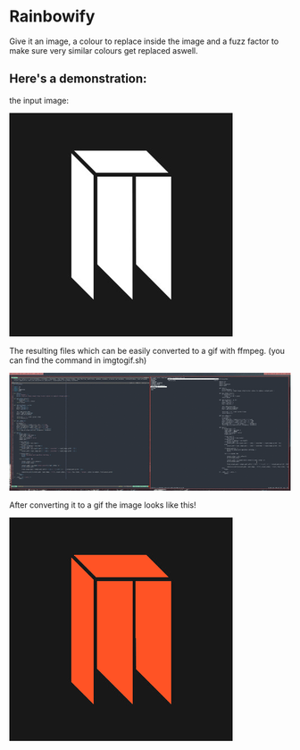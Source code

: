 # Rainbowify

Give it an image, a colour to replace inside the image and a fuzz factor to make sure very similar colours get replaced aswell.

## Here's a demonstration:

the input image:

![input](./metr1xx.png)

The resulting files which can be easily converted to a gif with ffmpeg. (you can find the command in imgtogif.sh)

![demo](./output.gif)

After converting it to a gif the image looks like this!

![output](./metr1xx.gif)
